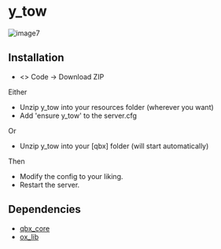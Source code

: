 # y_tow
![image7](https://github.com/TonybynMp4/y_tow/assets/97451137/143c0dd7-8f96-47fa-b7c8-ba46f556d1ac)

## Installation
* <> Code -> Download ZIP

Either
* Unzip y_tow into your resources folder (wherever you want)
* Add 'ensure y_tow' to the server.cfg

Or

* Unzip y_tow into your [qbx] folder (will start automatically)

Then

* Modify the config to your liking.
* Restart the server.

## Dependencies

- [qbx_core](https://github.com/qbox-project/qbx_core/releases/latest)
- [ox_lib](https://github.com/overextended/ox_lib)
